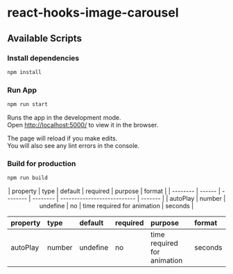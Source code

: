 # react-hooks-image-carousel

## Available Scripts

### Install dependencies

```bash
npm install
```

### Run App

```bash
npm run start
```

Runs the app in the development mode.<br />
Open [http://localhost:5000/](http://localhost:5000/) to view it in the browser.

The page will reload if you make edits.<br />
You will also see any lint errors in the console.

### Build for production

```bash
npm run build
```

<p align="center">
| property | type   | default  | required | purpose                     | format  |
| -------- | ------ | -------- | -------- | --------------------------- | ------- |
| autoPlay | number | undefine | no       | time required for animation | seconds |
</p>

<p align="center"></p>
<table>
    <thead>
        <tr>
            <th align="left">property</th>
            <th align="left">type</th>
            <th align="left">default</th>
            <th align="left">required</th>
            <th align="left">purpose</th>
            <th align="left">format</th>
        </tr>
    </thead>
    <tbody>
        <tr>
            <td align="left">autoPlay</td>
            <td align="left"">number</td>
            <td align="left">undefine</td>
            <td align="left"">no</td>
            <td align="left">time required for animation</td>
            <td align="left">seconds</td>
        </tr>
    </tbody>

</table>
<p></p>
